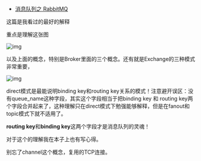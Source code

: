 - [消息队列之 RabbitMQ](https://www.jianshu.com/p/79ca08116d57)

这篇是我看过的最好的解释

重点是理解这张图

![img](https://upload-images.jianshu.io/upload_images/5015984-7fd73af768f28704.png?imageMogr2/auto-orient/strip|imageView2/2/w/484/format/webp)

以及上面的概念，特别是Broker里面的三个概念。还有就是Exchange的三种模式非常重要，

![img](https://upload-images.jianshu.io/upload_images/5015984-13db639d2c22f2aa.png?imageMogr2/auto-orient/strip|imageView2/2/w/385/format/webp)

direct模式是最能说明binding key和routing key关系的模式！注意避开误区：没有queue_name这种字段，其实这个字段相当于把binding key 和 routing key两个字段合并起来了，这种理解只在direct模式下勉强能够解释，但是在fanout和topic模式下就不适用了。

**routing key**和**binding key**这两个字段才是消息队列的灵魂！

对于这个的理解我在本子上也有写心得。



别忘了channel这个概念，复用的TCP连接。